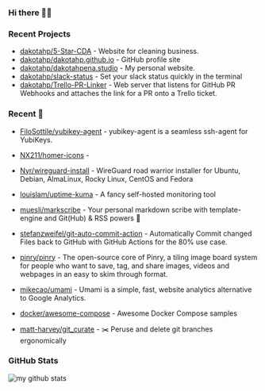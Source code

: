 ### Hi there 👋🏼



### Recent Projects

- [dakotahp/5-Star-CDA](https://github.com/dakotahp/5-Star-CDA) - Website for cleaning business.
- [dakotahp/dakotahp.github.io](https://github.com/dakotahp/dakotahp.github.io) - GitHub profile site
- [dakotahp/dakotahpena.studio](https://github.com/dakotahp/dakotahpena.studio) - My personal website.
- [dakotahp/slack-status](https://github.com/dakotahp/slack-status) - Set your slack status quickly in the terminal
- [dakotahp/Trello-PR-Linker](https://github.com/dakotahp/Trello-PR-Linker) - Web server that listens for GitHub PR Webhooks and attaches the link for a PR onto a Trello ticket.

### Recent 🌟

- [FiloSottile/yubikey-agent](https://github.com/FiloSottile/yubikey-agent) - yubikey-agent is a seamless ssh-agent for YubiKeys.

- [NX211/homer-icons](https://github.com/NX211/homer-icons) - 

- [Nyr/wireguard-install](https://github.com/Nyr/wireguard-install) - WireGuard road warrior installer for Ubuntu, Debian, AlmaLinux, Rocky Linux, CentOS and Fedora

- [louislam/uptime-kuma](https://github.com/louislam/uptime-kuma) - A fancy self-hosted monitoring tool

- [muesli/markscribe](https://github.com/muesli/markscribe) - Your personal markdown scribe with template-engine and Git(Hub) &amp; RSS powers 📜

- [stefanzweifel/git-auto-commit-action](https://github.com/stefanzweifel/git-auto-commit-action) - Automatically Commit changed Files back to GitHub with GitHub Actions for the 80% use case.

- [pinry/pinry](https://github.com/pinry/pinry) - The open-source core of Pinry, a tiling image board system for people who want to save, tag, and share images, videos and webpages in an easy to skim through format.

- [mikecao/umami](https://github.com/mikecao/umami) - Umami is a simple, fast, website analytics alternative to Google Analytics.

- [docker/awesome-compose](https://github.com/docker/awesome-compose) - Awesome Docker Compose samples

- [matt-harvey/git_curate](https://github.com/matt-harvey/git_curate) - ✂️ Peruse and delete git branches ergonomically


### GitHub Stats
![my github stats](https://github-readme-stats.vercel.app/api?username=dakotahp&count_private=true&hide_title=true)
